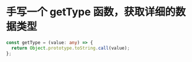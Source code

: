 # 手写一个 getType 函数，获取详细的数据类型

```typescript
const getType = (value: any) => {
  return Object.prototype.toString.call(value);
};
```
